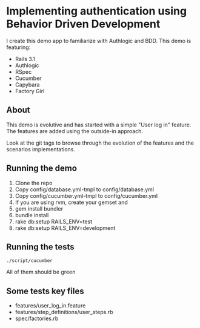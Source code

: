 # Implementing authentication using Behavior Driven Development

I create this demo app to familiarize with Authlogic and BDD. This demo is featuring:

* Rails 3.1
* Authlogic
* RSpec
* Cucumber
* Capybara
* Factory Girl

## About

This demo is evolutive and has started with a simple "User log in" feature. The features are added using the outside-in approach.

Look at the git tags to browse through the evolution of the features and the scenarios implementations. 

## Running the demo

1. Clone the repo
2. Copy config/database.yml-tmpl to config/database.yml
3. Copy config/cucumber.yml-tmpl to config/cucumber.yml
4. If you are using rvm, create your gemset and
5. gem install bundler
6. bundle install
7. rake db:setup RAILS_ENV=test
8. rake db:setup RAILS_ENV=development


## Running the tests

    ./script/cucumber

All of them should be green

## Some tests key files

* features/user_log_in.feature
* features/step_definitions/user_steps.rb
* spec/factories.rb